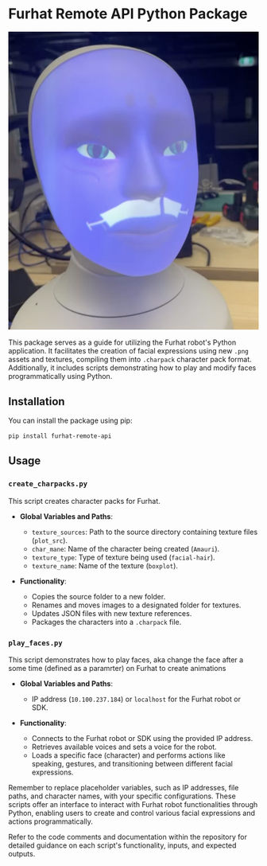 # Furhat Remote API Python Package

[![Example Image](./resources/face.png)](./resosurces/face.png)


This package serves as a guide for utilizing the Furhat robot's Python application. It facilitates the creation of facial expressions using new `.png` assets and textures, compiling them into `.charpack` character pack format. Additionally, it includes scripts demonstrating how to play and modify faces programmatically using Python.

## Installation

You can install the package using pip:

```bash
pip install furhat-remote-api
```

## Usage

### `create_charpacks.py`

This script creates character packs for Furhat. 

- **Global Variables and Paths**:
  - `texture_sources`: Path to the source directory containing texture files (`plot_src`).
  - `char_mane`: Name of the character being created (`Amauri`).
  - `texture_type`: Type of texture being used (`facial-hair`).
  - `texture_name`: Name of the texture (`boxplot`).

- **Functionality**:
  - Copies the source folder to a new folder.
  - Renames and moves images to a designated folder for textures.
  - Updates JSON files with new texture references.
  - Packages the characters into a `.charpack` file.

### `play_faces.py`

This script demonstrates how to play faces, aka change the face after a some time (defined as a paramrter) on Furhat to create animations

- **Global Variables and Paths**:
  - IP address (`10.100.237.184`) or `localhost` for the Furhat robot or SDK.
  
- **Functionality**:
  - Connects to the Furhat robot or SDK using the provided IP address.
  - Retrieves available voices and sets a voice for the robot.
  - Loads a specific face (character) and performs actions like speaking, gestures, and transitioning between different facial expressions.

Remember to replace placeholder variables, such as IP addresses, file paths, and character names, with your specific configurations. These scripts offer an interface to interact with Furhat robot functionalities through Python, enabling users to create and control various facial expressions and actions programmatically.

Refer to the code comments and documentation within the repository for detailed guidance on each script's functionality, inputs, and expected outputs.
